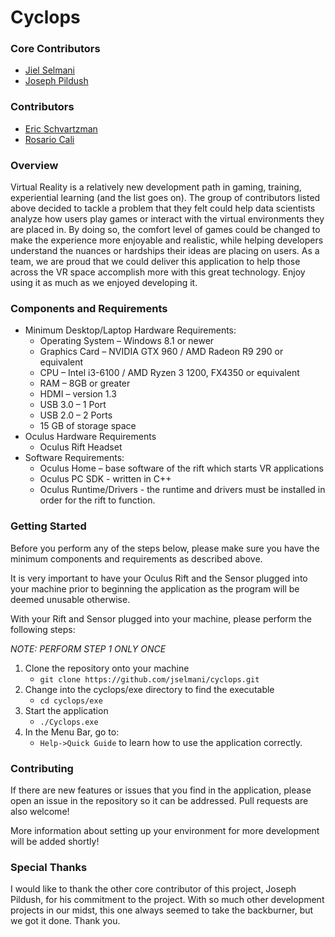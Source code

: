# Cyclops

### Core Contributors
* [Jiel Selmani](https://github.com/jselmani)
* [Joseph Pildush](https://github.com/jpildush)
### Contributors
* [Eric Schvartzman](https://github.com/ericschv)
* [Rosario Cali](https://github.com/RosarioAleCali)

### Overview

Virtual Reality is a relatively new development path in gaming, training, experiential learning (and the list goes on).  The group of contributors listed above decided to tackle a problem that they felt could help data scientists analyze how users play games or interact with the virtual environments they are placed in.  By doing so, the comfort level of games could be changed to make the experience more enjoyable and realistic, while helping developers understand the nuances or hardships their ideas are placing on users.  As a team, we are proud that we could deliver this application to help those across the VR space accomplish more with this great technology.  Enjoy using it as much as we enjoyed developing it.

### Components and Requirements

* Minimum Desktop/Laptop Hardware Requirements:
	* Operating System – Windows 8.1 or newer
	* Graphics Card – NVIDIA GTX 960 / AMD Radeon R9 290 or equivalent
	* CPU – Intel i3-6100 / AMD Ryzen 3 1200, FX4350 or equivalent
	* RAM – 8GB or greater
	* HDMI – version 1.3
	* USB 3.0 – 1 Port
	* USB 2.0 – 2 Ports
	* 15 GB of storage space
* Oculus Hardware Requirements
	* Oculus Rift Headset
* Software Requirements:
	* Oculus Home – base software of the rift which starts VR applications
	* Oculus PC SDK - written in C++
	* Oculus Runtime/Drivers - the runtime and drivers must be installed in order for the rift to function.

### Getting Started
Before you perform any of the steps below, please make sure you have the minimum components and requirements as described above.

It is very important to have your Oculus Rift and the Sensor plugged into your machine prior to beginning the application as the program will be deemed unusable otherwise.  

With your Rift and Sensor plugged into your machine, please perform the following steps:  

_NOTE: PERFORM STEP 1 ONLY ONCE_
1. Clone the repository onto your machine
    * `git clone https://github.com/jselmani/cyclops.git`
2. Change into the cyclops/exe directory to find the executable
    * `cd cyclops/exe`
3. Start the application
    * `./Cyclops.exe`
4. In the Menu Bar, go to:
    * `Help->Quick Guide` to learn how to use the application correctly.
    
### Contributing

If there are new features or issues that you find in the application, please open an issue in the repository so it can be addressed. Pull requests are also welcome!

More information about setting up your environment for more development will be added shortly!

### Special Thanks
I would like to thank the other core contributor of this project, Joseph Pildush, for his commitment to the project.  With so much other development projects in our midst, this one always seemed to take the backburner, but we got it done.  Thank you.
